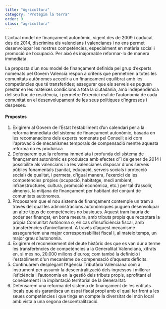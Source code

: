 ```yaml
---
title: "Agricultura"
category: "Protegim la terra"
order: 9
class: "agricultura"
---
```


<div class="programa-intro">

L’actual model de finançament autonòmic, vigent des de 2009 i caducat des de 2014, discrimina els valencians i valencianes i no ens permet desenvolupar les nostres competències, especialment en matèria social i promoció de l’ocupació. Per això és inajornable reformar-lo de manera immediata.

La proposta d’un nou model de finançament definida pel grup d’experts nomenats pel Govern Valencià respon a criteris que permetrien a totes les comunitats autònomes accedir a un finançament equilibrat amb les competències que té transferides; assegurar que els serveis es puguen prestar en les mateixes condicions a tota la ciutadania, amb independència del seu lloc de residència, i permetre l’exercici real de l’autonomia de cada comunitat en el desenvolupament de les seus polítiques d’ingressos i despeses.

</div>

<div class="programa-box">

#### Propostes

1. Exigirem al Govern de l’Estat l’establiment d’un calendari per a la reforma immediata del sistema de finançament autonòmic, basada en les recomanacions dels experts nomenats pel Consell; així com l'aprovació de mecanismes temporals de compensació mentre aquesta reforma no es produïsca
2. Defensarem que la reforma immediata i profunda del sistema de finançament autonòmic es produïsca amb efectes d'1 de gener de 2014 i possibilite als valencians i a les valencianes disposar d'uns serveis públics fonamentals (sanitat, educació, serveis socials i protecció social) de qualitat, i permeta, d'igual manera, l'exercici de les competències pròpies (ocupació, habitatge, medi ambient, infraestructures, cultura, promoció econòmica, etc.) per tal d’assolir,  almenys, la mitjana de finançament per habitant del conjunt de comunitats autònomes.
3. Proposarem que el nou sistema de finançament contemple un tram a través del qual les administracions autonòmiques puguen desenvolupar un altre tipus de competències no bàsiques. Aquest tram hauria de poder ser finançat, en bona mesura, amb tributs propis que recaptara la pròpia Comunitat Autònoma o, en cas d’insuficiència fiscal, amb transferències d’anivellament. A través d’aquest mecanisme asseguraríem una major corresponsabilitat fiscal i, al mateix temps, un major grau d’autonomia.
4. Exigirem el reconeixement del deute històric des que es van dur a terme les transferències de competències a la Generalitat Valenciana, xifrats en, si més no, 20.000 milions d'euros; com també la definició i l'establiment d'un mecanisme de compensació d'aquests dèficits.
5. Continuarem desplegant l’Agència Tributària Valenciana com a instrument per assumir la descentralització dels ingressos i millorar l’eficiència i l’autonomia en la gestió dels tributs propis, aprofitant el coneixement i la implantació territorial de la Generalitat.
6. Defensarem una reforma del sistema de finançament de les entitats locals que els garantisca un espai fiscal propi amb el qual fer front a les seues competències i que tinga en compte la diversitat del món local amb vista a una segona descentralització.

</div>